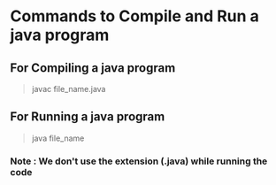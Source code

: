 # Commands to Compile and Run a java program
## For Compiling a java program
> javac file_name.java
## For Running a java program
> java file_name
### Note : We don't use the extension (.java) while running the code